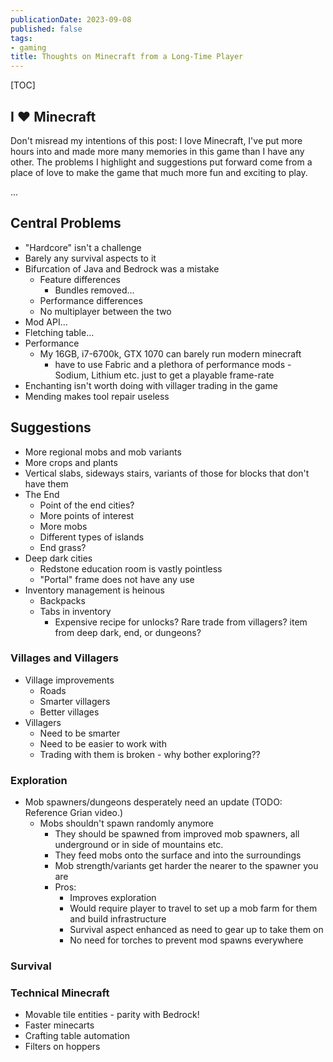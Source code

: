 ```yaml
---
publicationDate: 2023-09-08
published: false
tags:
- gaming
title: Thoughts on Minecraft from a Long-Time Player
---
```


[TOC]

## I ❤ Minecraft

Don't misread my intentions of this post: I love Minecraft, I've put more hours into and made more many memories in this game than I have any other. The problems I highlight and suggestions put forward come from a place of love to make the game that much more fun and exciting to play.

...

## Central Problems
* "Hardcore" isn't a challenge
* Barely any survival aspects to it
* Bifurcation of Java and Bedrock was a mistake
  * Feature differences
    * Bundles removed...
  * Performance differences
  * No multiplayer between the two
* Mod API...
* Fletching table...
* Performance
  * My 16GB, i7-6700k, GTX 1070 can barely run modern minecraft
    * have to use Fabric and a plethora of performance mods - Sodium, Lithium etc. just to get a playable frame-rate
* Enchanting isn't worth doing with villager trading in the game
* Mending makes tool repair useless

## Suggestions

* More regional mobs and mob variants
* More crops and plants
* Vertical slabs, sideways stairs, variants of those for blocks that don't have them
* The End
  * Point of the end cities?
  * More points of interest
  * More mobs
  * Different types of islands
  * End grass?
* Deep dark cities
  * Redstone education room is vastly pointless
  * "Portal" frame does not have any use
* Inventory management is heinous
  * Backpacks
  * Tabs in inventory
    * Expensive recipe for unlocks? Rare trade from villagers? item from deep dark, end, or dungeons?

### Villages and Villagers
* Village improvements
  * Roads
  * Smarter villagers
  * Better villages
* Villagers
  * Need to be smarter
  * Need to be easier to work with
  * Trading with them is broken - why bother exploring??

### Exploration
* Mob spawners/dungeons desperately need an update (TODO: Reference Grian video.)
  * Mobs shouldn't spawn randomly anymore
    * They should be spawned from improved mob spawners, all underground or in side of mountains etc.
    * They feed mobs onto the surface and into the surroundings
    * Mob strength/variants get harder the nearer to the spawner you are
    * Pros:
      * Improves exploration
      * Would require player to travel to set up a mob farm for them and build infrastructure
      * Survival aspect enhanced as need to gear up to take them on
      * No need for torches to prevent mod spawns everywhere

### Survival

### Technical Minecraft
* Movable tile entities - parity with Bedrock!
* Faster minecarts
* Crafting table automation
* Filters on hoppers